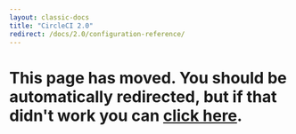 ```yaml
---
layout: classic-docs
title: "CircleCI 2.0"
redirect: /docs/2.0/configuration-reference/
---
```


<h1>This page has moved. You should be automatically redirected, but if that didn't work you can <a href="/docs/2.0/configuration-reference/">click here</a>.</h1>
